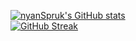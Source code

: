 [![nyanSpruk's GitHub stats](https://github-readme-stats.vercel.app/api?username=nyanSpruk&theme=tokyonight&count_private=true)](https://github.com/nyanSpruk/github-readme-stats)
<br/>
[![GitHub Streak](https://streak-stats.demolab.com/?user=nyanSpruk&theme=tokyonight)](https://git.io/streak-stats)
<br/>
<!--[![Top Langs](https://github-readme-stats.vercel.app/api/top-langs/?username=nyanSpruk&layout=compact&theme=tokyonight&count_private=true)](https://github.com/nyanSpruk/github-readme-stats)-->

<!--
**nyanSpruk/nyanSpruk** is a ✨ _special_ ✨ repository because its `README.md` (this file) appears on your GitHub profile.

Here are some ideas to get you started:

- 🔭 I’m currently working on ...
- 🌱 I’m currently learning ...
- 👯 I’m looking to collaborate on ...
- 🤔 I’m looking for help with ...
- 💬 Ask me about ...
- 📫 How to reach me: ...
- 😄 Pronouns: ...
- ⚡ Fun fact: ...
-->
